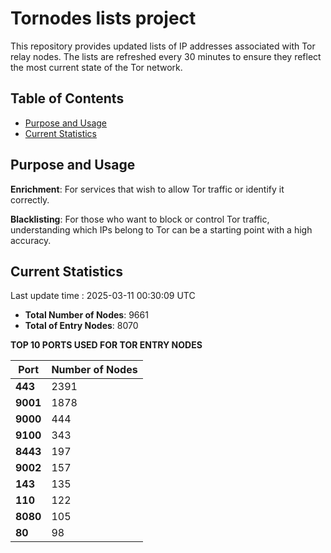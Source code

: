 # Tornodes lists project

This repository provides updated lists of IP addresses associated with Tor relay nodes. The lists are refreshed every 30 minutes to ensure they reflect the most current state of the Tor network.

## Table of Contents

- [Purpose and Usage](#purpose-and-usage)
- [Current Statistics](#current-statistics)


## Purpose and Usage

**Enrichment**: For services that wish to allow Tor traffic or identify it correctly.

**Blacklisting**: For those who want to block or control Tor traffic, understanding which IPs belong to Tor can be a starting point with a high accuracy.

## Current Statistics

Last update time : 2025-03-11 00:30:09 UTC

- **Total Number of Nodes**: 9661
- **Total of Entry Nodes**: 8070

**TOP 10 PORTS USED FOR TOR ENTRY NODES**

| **Port** | **Number of Nodes** |
|------|-----------------|
| **443**   | 2391  |
| **9001**   | 1878  |
| **9000**   | 444  |
| **9100**   | 343  |
| **8443**   | 197  |
| **9002**   | 157  |
| **143**   | 135  |
| **110**   | 122  |
| **8080**   | 105  |
| **80**   | 98  |

